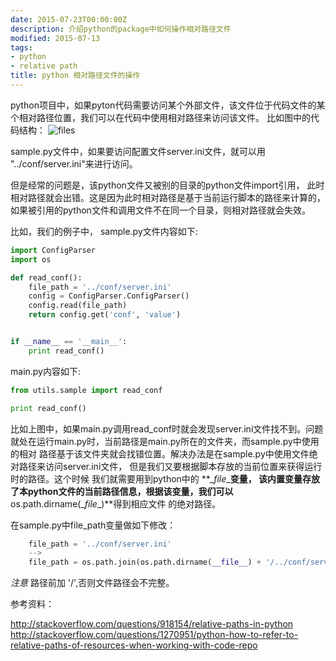 ```yaml
---
date: 2015-07-23T00:00:00Z
description: 介绍python的package中如何操作相对路径文件
modified: 2015-07-13
tags:
- python
- relative path
title: python 相对路径文件的操作
---
```


python项目中，如果pyton代码需要访问某个外部文件，该文件位于代码文件的某个相对路径位置，我们可以在代码中使用相对路径来访问该文件。
比如图中的代码结构：
![files](/images/python_relative_file_path/files_structure.PNG)

sample.py文件中，如果要访问配置文件server.ini文件，就可以用 "../conf/server.ini"来进行访问。

但是经常的问题是，该python文件又被别的目录的python文件import引用， 此时相对路径就会出错。这是因为此时相对路径是基于当前运行脚本的路径来计算的，
如果被引用的python文件和调用文件不在同一个目录，则相对路径就会失效。

比如，我们的例子中， sample.py文件内容如下:

```python
import ConfigParser
import os

def read_conf():
    file_path = '../conf/server.ini'
    config = ConfigParser.ConfigParser()
    config.read(file_path)
    return config.get('conf', 'value')


if __name__ == '__main__':
    print read_conf()
```

main.py内容如下:

```python
from utils.sample import read_conf

print read_conf()
```

比如上图中，如果main.py调用read_conf时就会发现server.ini文件找不到。问题就处在运行main.py时，当前路径是main.py所在的文件夹，而sample.py中使用的相对
路径基于该文件夹就会找错位置。解决办法是在sample.py中使用文件绝对路径来访问server.ini文件， 但是我们又要根据脚本存放的当前位置来获得运行时的路径。这个时候
我们就需要用到python中的 **\__file__**变量， 该内置变量存放了本python文件的当前路径信息，根据该变量，我们可以**os.path.dirname(\__file__)**得到相应文件
的绝对路径。

在sample.py中file_path变量做如下修改：

```python
    file_path = '../conf/server.ini'
    -->
    file_path = os.path.join(os.path.dirname(__file__) + '/../conf/server.ini')
```

*注意* 路径前加 '/',否则文件路径会不完整。

参考资料：

<http://stackoverflow.com/questions/918154/relative-paths-in-python>  
<http://stackoverflow.com/questions/1270951/python-how-to-refer-to-relative-paths-of-resources-when-working-with-code-repo>

​    
